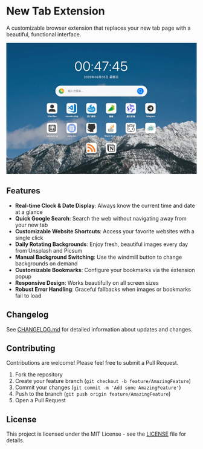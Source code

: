 # New Tab Extension

A customizable browser extension that replaces your new tab page with a beautiful, functional interface.

<div align="center">
<img src="demo.jpg" alt="New Tab Extension Screenshot" />
</div>

## Features

- **Real-time Clock & Date Display**: Always know the current time and date at a glance
- **Quick Google Search**: Search the web without navigating away from your new tab
- **Customizable Website Shortcuts**: Access your favorite websites with a single click
- **Daily Rotating Backgrounds**: Enjoy fresh, beautiful images every day from Unsplash and Picsum
- **Manual Background Switching**: Use the windmill button to change backgrounds on demand
- **Customizable Bookmarks**: Configure your bookmarks via the extension popup
- **Responsive Design**: Works beautifully on all screen sizes
- **Robust Error Handling**: Graceful fallbacks when images or bookmarks fail to load

## Changelog

See [CHANGELOG.md](CHANGELOG.md) for detailed information about updates and changes.

## Contributing

Contributions are welcome! Please feel free to submit a Pull Request.

1. Fork the repository
2. Create your feature branch (`git checkout -b feature/AmazingFeature`)
3. Commit your changes (`git commit -m 'Add some AmazingFeature'`)
4. Push to the branch (`git push origin feature/AmazingFeature`)
5. Open a Pull Request

## License

This project is licensed under the MIT License - see the [LICENSE](LICENSE) file for details.
